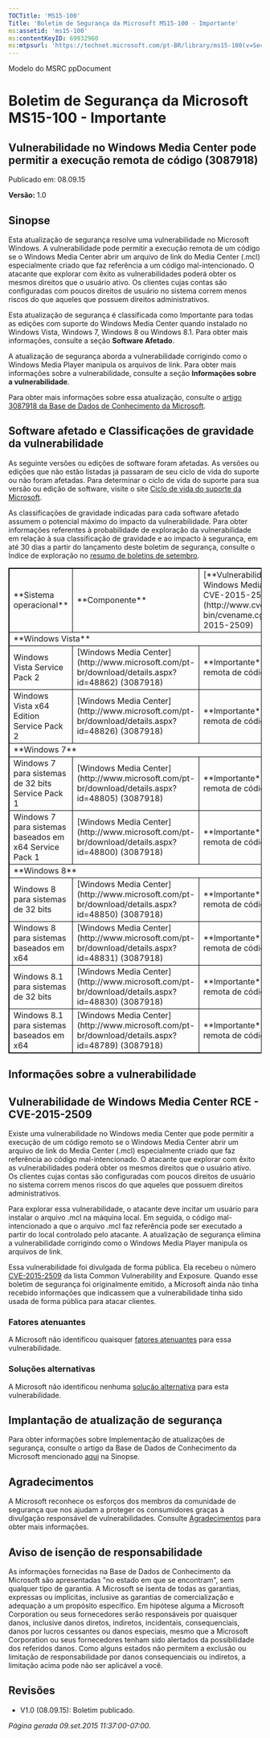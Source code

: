 ```yaml
---
TOCTitle: 'MS15-100'
Title: 'Boletim de Segurança da Microsoft MS15-100 - Importante'
ms:assetid: 'ms15-100'
ms:contentKeyID: 69932960
ms:mtpsurl: 'https://technet.microsoft.com/pt-BR/library/ms15-100(v=Security.10)'
---
```


Modelo do MSRC ppDocument

Boletim de Segurança da Microsoft MS15-100 - Importante
=======================================================

Vulnerabilidade no Windows Media Center pode permitir a execução remota de código (3087918)
-------------------------------------------------------------------------------------------

Publicado em: 08.09.15

**Versão:** 1.0

Sinopse
-------

<span id="sectionToggle0"></span>
Esta atualização de segurança resolve uma vulnerabilidade no Microsoft Windows. A vulnerabilidade pode permitir a execução remota de um código se o Windows Media Center abrir um arquivo de link do Media Center (.mcl) especialmente criado que faz referência a um código mal-intencionado. O atacante que explorar com êxito as vulnerabilidades poderá obter os mesmos direitos que o usuário ativo. Os clientes cujas contas são configuradas com poucos direitos de usuário no sistema correm menos riscos do que aqueles que possuem direitos administrativos.

Esta atualização de segurança é classificada como Importante para todas as edições com suporte do Windows Media Center quando instalado no Windows Vista, Windows 7, Windows 8 ou Windows 8.1. Para obter mais informações, consulte a seção **Software Afetado**.

A atualização de segurança aborda a vulnerabilidade corrigindo como o Windows Media Player manipula os arquivos de link. Para obter mais informações sobre a vulnerabilidade, consulte a seção **Informações sobre a vulnerabilidade**.

<span id="KBArticle"></span>
Para obter mais informações sobre essa atualização, consulte o [artigo 3087918 da Base de Dados de Conhecimento da Microsoft](https://support.microsoft.com/pt-br/kb/3087918).

Software afetado e Classificações de gravidade da vulnerabilidade
-----------------------------------------------------------------

<span id="sectionToggle1"></span>
As seguinte versões ou edições de software foram afetadas. As versões ou edições que não estão listadas já passaram de seu ciclo de vida do suporte ou não foram afetadas. Para determinar o ciclo de vida do suporte para sua versão ou edição de software, visite o site [Ciclo de vida do suporte da Microsoft](http://support.microsoft.com/default.aspx?scid=fh;%5Bln%5D;lifecycle). 

As classificações de gravidade indicadas para cada software afetado assumem o potencial máximo do impacto da vulnerabilidade. Para obter informações referentes à probabilidade de exploração da vulnerabilidade em relação à sua classificação de gravidade e ao impacto à segurança, em até 30 dias a partir do lançamento deste boletim de segurança, consulte o Índice de exploração no [resumo de boletins de setembro](https://technet.microsoft.com/pt-br/library/security/ms15-sep).

 
<table style="border:1px solid black;">
<tr>
<td style="border:1px solid black;">
**Sistema operacional**

</td>
<td style="border:1px solid black;">
**Componente**

</td>
<td style="border:1px solid black;">
[**Vulnerabilidade de Windows Media Center RCE - CVE-2015-2509**](http://www.cve.mitre.org/cgi-bin/cvename.cgi?name=cve-2015-2509)

</td>
<td style="border:1px solid black;">
**Atualizações substituídas**

</td>
</tr>
<tr>
<td style="border:1px solid black;" colspan="4">
**Windows Vista**

</td>
</tr>
<tr>
<td style="border:1px solid black;">
Windows Vista Service Pack 2

</td>
<td style="border:1px solid black;">
[Windows Media Center](http://www.microsoft.com/pt-br/download/details.aspx?id=48862)  
(3087918)

</td>
<td style="border:1px solid black;">
**Importante**  
Execução remota de código

</td>
<td style="border:1px solid black;">
Nenhuma

</td>
</tr>
<tr>
<td style="border:1px solid black;">
Windows Vista x64 Edition Service Pack 2

</td>
<td style="border:1px solid black;">
[Windows Media Center](http://www.microsoft.com/pt-br/download/details.aspx?id=48826)  
(3087918)

</td>
<td style="border:1px solid black;">
**Importante**  
Execução remota de código

</td>
<td style="border:1px solid black;">
Nenhuma

</td>
</tr>
<tr>
<td style="border:1px solid black;" colspan="4">
**Windows 7**

</td>
</tr>
<tr>
<td style="border:1px solid black;">
Windows 7 para sistemas de 32 bits Service Pack 1

</td>
<td style="border:1px solid black;">
[Windows Media Center](http://www.microsoft.com/pt-br/download/details.aspx?id=48805)  
(3087918)

</td>
<td style="border:1px solid black;">
**Importante**  
Execução remota de código

</td>
<td style="border:1px solid black;">
Nenhuma

</td>
</tr>
<tr>
<td style="border:1px solid black;">
Windows 7 para sistemas baseados em x64 Service Pack 1

</td>
<td style="border:1px solid black;">
[Windows Media Center](http://www.microsoft.com/pt-br/download/details.aspx?id=48800)  
(3087918)

</td>
<td style="border:1px solid black;">
**Importante**  
Execução remota de código

</td>
<td style="border:1px solid black;">
Nenhuma

</td>
</tr>
<tr>
<td style="border:1px solid black;" colspan="4">
**Windows 8**

</td>
</tr>
<tr>
<td style="border:1px solid black;">
Windows 8 para sistemas de 32 bits

</td>
<td style="border:1px solid black;">
[Windows Media Center](http://www.microsoft.com/pt-br/download/details.aspx?id=48850)  
(3087918)

</td>
<td style="border:1px solid black;">
**Importante**  
Execução remota de código

</td>
<td style="border:1px solid black;">
Nenhuma

</td>
</tr>
<tr>
<td style="border:1px solid black;">
Windows 8 para sistemas baseados em x64

</td>
<td style="border:1px solid black;">
[Windows Media Center](http://www.microsoft.com/pt-br/download/details.aspx?id=48831)  
(3087918)

</td>
<td style="border:1px solid black;">
**Importante**  
Execução remota de código

</td>
<td style="border:1px solid black;">
Nenhuma

</td>
</tr>
<tr>
<td style="border:1px solid black;">
Windows 8.1 para sistemas de 32 bits

</td>
<td style="border:1px solid black;">
[Windows Media Center](http://www.microsoft.com/pt-br/download/details.aspx?id=48830)  
(3087918)

</td>
<td style="border:1px solid black;">
**Importante**  
Execução remota de código

</td>
<td style="border:1px solid black;">
Nenhuma

</td>
</tr>
<tr>
<td style="border:1px solid black;">
Windows 8.1 para sistemas baseados em x64

</td>
<td style="border:1px solid black;">
[Windows Media Center](http://www.microsoft.com/pt-br/download/details.aspx?id=48789)  
(3087918)

</td>
<td style="border:1px solid black;">
**Importante**  
Execução remota de código

</td>
<td style="border:1px solid black;">
Nenhuma

</td>
</tr>
</table>
 

Informações sobre a vulnerabilidade
-----------------------------------

<span id="sectionToggle2"></span>
Vulnerabilidade de Windows Media Center RCE - CVE-2015-2509
-----------------------------------------------------------

Existe uma vulnerabilidade no Windows media Center que pode permitir a execução de um código remoto se o Windows Media Center abrir um arquivo de link do Media Center (.mcl) especialmente criado que faz referência ao código mal-intencionado. O atacante que explorar com êxito as vulnerabilidades poderá obter os mesmos direitos que o usuário ativo. Os clientes cujas contas são configuradas com poucos direitos de usuário no sistema correm menos riscos do que aqueles que possuem direitos administrativos.

Para explorar essa vulnerabilidade, o atacante deve incitar um usuário para instalar o arquivo .mcl na máquina local. Em seguida, o código mal-intencionado a que o arquivo .mcl faz referência pode ser executado a partir do local controlado pelo atacante. A atualização de segurança elimina a vulnerabilidade corrigindo como o Windows Media Player manipula os arquivos de link.

Essa vulnerabilidade foi divulgada de forma pública. Ela recebeu o número [CVE-2015-2509](http://www.cve.mitre.org/cgi-bin/cvename.cgi?name=cve-2015-2509) da lista Common Vulnerability and Exposure. Quando esse boletim de segurança foi originalmente emitido, a Microsoft ainda não tinha recebido informações que indicassem que a vulnerabilidade tinha sido usada de forma pública para atacar clientes.

### Fatores atenuantes

A Microsoft não identificou quaisquer [fatores atenuantes](https://technet.microsoft.com/pt-br/library/security/dn848375.aspx) para essa vulnerabilidade.

### Soluções alternativas

A Microsoft não identificou nenhuma [solução alternativa](https://technet.microsoft.com/pt-br/library/security/dn848375.aspx) para esta vulnerabilidade. 

Implantação de atualização de segurança
---------------------------------------

<span id="sectionToggle3"></span>
Para obter informações sobre Implementação de atualizações de segurança, consulte o artigo da Base de Dados de Conhecimento da Microsoft mencionado [aqui](#kbarticle) na Sinopse.

Agradecimentos
--------------

<span id="sectionToggle4"></span>
A Microsoft reconhece os esforços dos membros da comunidade de segurança que nos ajudam a proteger os consumidores graças à divulgação responsável de vulnerabilidades. Consulte [Agradecimentos](https://technet.microsoft.com/pt-br/library/security/dn903755.aspx) para obter mais informações.

Aviso de isenção de responsabilidade
------------------------------------

<span id="sectionToggle5"></span>
As informações fornecidas na Base de Dados de Conhecimento da Microsoft são apresentadas "no estado em que se encontram", sem qualquer tipo de garantia. A Microsoft se isenta de todas as garantias, expressas ou implícitas, inclusive as garantias de comercialização e adequação a um propósito específico. Em hipótese alguma a Microsoft Corporation ou seus fornecedores serão responsáveis por quaisquer danos, inclusive danos diretos, indiretos, incidentais, consequenciais, danos por lucros cessantes ou danos especiais, mesmo que a Microsoft Corporation ou seus fornecedores tenham sido alertados da possibilidade dos referidos danos. Como alguns estados não permitem a exclusão ou limitação de responsabilidade por danos consequenciais ou indiretos, a limitação acima pode não ser aplicável a você.

Revisões
--------

<span id="sectionToggle6"></span>
-   V1.0 (08.09.15): Boletim publicado.

*Página gerada 09.set.2015 11:37:00-07:00.*
